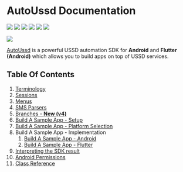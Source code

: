 # AutoUssd Documentation

![](https://img.shields.io/badge/version-4.0.0-blue) ![](https://img.shields.io/badge/platform-android%20|%20flutter--android-brightgreen) ![](https://img.shields.io/badge/min--sdk--version-26%20%28Android%208%29-brightgreen) ![](https://img.shields.io/badge/gradle-7.1.3-brightgreen) ![](https://img.shields.io/badge/kotlin--gradle--plugin-1.6.21-brightgreen) ![](https://img.shields.io/badge/min--flutter--version-2.5.3-blue)

![](./assets/logo-seo.png)

[AutoUssd](https://autoussd.com) is a powerful USSD automation SDK for **Android** and **Flutter (Android)** which allows you to build apps on top of USSD services.



## Table Of Contents

1. [Terminology](./01.Terminology.md)
2. [Sessions](./02.Sessions.md)
3. [Menus](./03.Menus.md)
4. [SMS Parsers](./04.Parsers.md)
5. [Branches - **New (v4)**](./05.Branches.md)
6. [Build A Sample App - Setup](./06.Build-Sample-App-Setup.md)
7. [Build A Sample App - Platform Selection](./07.Build-Sample-App-Platforms.md)
8. Build A Sample App - Implementation
   1. [Build A Sample App - Android](./08.Build-Sample-App-Android.md)
   3. [Build A Sample App - Flutter](./08.Build-Sample-App-Flutter.md)
9. [Interpreting the SDK result](./09.Interpreting-SDK-Result.md)
10. [Android Permissions](10.Android-Permissions.md)
11. [Class Reference](11.Class-Reference.md)

